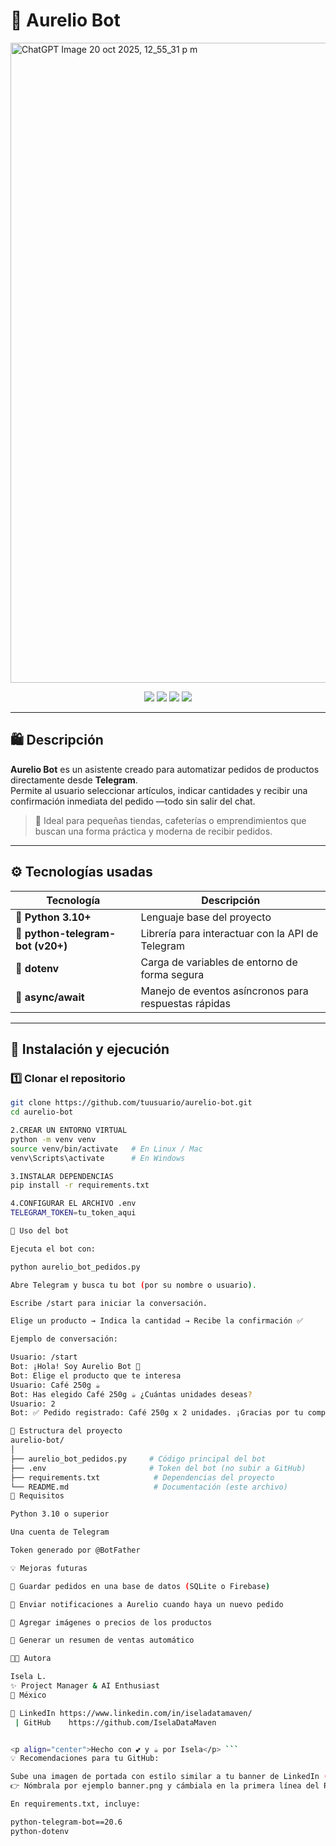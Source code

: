 # 🤖 Aurelio Bot

<img width="1536" height="1024" alt="ChatGPT Image 20 oct 2025, 12_55_31 p m" src="https://github.com/user-attachments/assets/a7618d0b-3c12-4684-baec-b95e3343af6d" />

<p align="center">
  <img src="https://img.shields.io/badge/Python-3.10+-blue.svg" />
  <img src="https://img.shields.io/badge/Telegram%20Bot-API-26A5E4?logo=telegram&logoColor=white" />
  <img src="https://img.shields.io/badge/asyncio-powered-ff69b4" />
  <img src="https://img.shields.io/badge/license-MIT-green" />
</p>

---

## 🛍️ Descripción

**Aurelio Bot** es un asistente creado para automatizar pedidos de productos directamente desde **Telegram**.  
Permite al usuario seleccionar artículos, indicar cantidades y recibir una confirmación inmediata del pedido —todo sin salir del chat.

> 💬 Ideal para pequeñas tiendas, cafeterías o emprendimientos que buscan una forma práctica y moderna de recibir pedidos.

---

## ⚙️ Tecnologías usadas

| Tecnología | Descripción |
|-------------|--------------|
| 🐍 **Python 3.10+** | Lenguaje base del proyecto |
| 💬 **python-telegram-bot (v20+)** | Librería para interactuar con la API de Telegram |
| 🌱 **dotenv** | Carga de variables de entorno de forma segura |
| 🧠 **async/await** | Manejo de eventos asíncronos para respuestas rápidas |

---

## 🚀 Instalación y ejecución

### 1️⃣ Clonar el repositorio
```bash
git clone https://github.com/tuusuario/aurelio-bot.git
cd aurelio-bot

2.CREAR UN ENTORNO VIRTUAL
python -m venv venv
source venv/bin/activate   # En Linux / Mac
venv\Scripts\activate      # En Windows

3.INSTALAR DEPENDENCIAS
pip install -r requirements.txt

4.CONFIGURAR EL ARCHIVO .env
TELEGRAM_TOKEN=tu_token_aqui

💬 Uso del bot

Ejecuta el bot con:

python aurelio_bot_pedidos.py

Abre Telegram y busca tu bot (por su nombre o usuario).

Escribe /start para iniciar la conversación.

Elige un producto → Indica la cantidad → Recibe la confirmación ✅

Ejemplo de conversación:

Usuario: /start
Bot: ¡Hola! Soy Aurelio Bot 🤖
Bot: Elige el producto que te interesa
Usuario: Café 250g ☕
Bot: Has elegido Café 250g ☕ ¿Cuántas unidades deseas?
Usuario: 2
Bot: ✅ Pedido registrado: Café 250g x 2 unidades. ¡Gracias por tu compra!

📁 Estructura del proyecto
aurelio-bot/
│
├── aurelio_bot_pedidos.py     # Código principal del bot
├── .env                       # Token del bot (no subir a GitHub)
├── requirements.txt            # Dependencias del proyecto
└── README.md                   # Documentación (este archivo)
🧩 Requisitos

Python 3.10 o superior

Una cuenta de Telegram

Token generado por @BotFather

💡 Mejoras futuras

💾 Guardar pedidos en una base de datos (SQLite o Firebase)

💬 Enviar notificaciones a Aurelio cuando haya un nuevo pedido

📸 Agregar imágenes o precios de los productos

🧾 Generar un resumen de ventas automático

🧑‍💻 Autora

Isela L.
✨ Project Manager & AI Enthusiast
📍 México

💌 LinkedIn https://www.linkedin.com/in/iseladatamaven/
 | GitHub    https://github.com/IselaDataMaven


<p align="center">Hecho con 💕 y ☕ por Isela</p> ```
💡 Recomendaciones para tu GitHub:

Sube una imagen de portada con estilo similar a tu banner de LinkedIn (cyberpunk-retro con detalles tecnológicos 💜).
👉 Nómbrala por ejemplo banner.png y cámbiala en la primera línea del README.

En requirements.txt, incluye:

python-telegram-bot==20.6
python-dotenv



